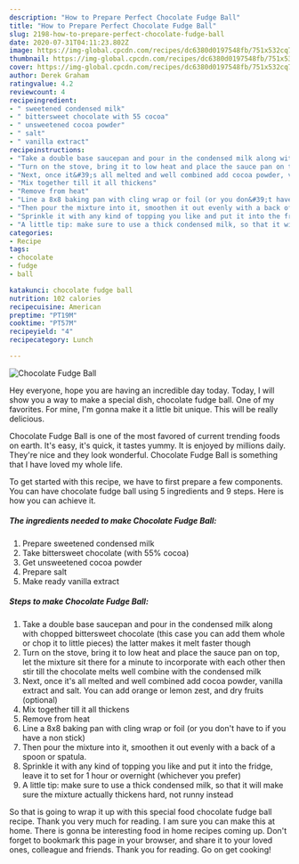 ```yaml
---
description: "How to Prepare Perfect Chocolate Fudge Ball"
title: "How to Prepare Perfect Chocolate Fudge Ball"
slug: 2198-how-to-prepare-perfect-chocolate-fudge-ball
date: 2020-07-31T04:11:23.802Z
image: https://img-global.cpcdn.com/recipes/dc6380d0197548fb/751x532cq70/chocolate-fudge-ball-recipe-main-photo.jpg
thumbnail: https://img-global.cpcdn.com/recipes/dc6380d0197548fb/751x532cq70/chocolate-fudge-ball-recipe-main-photo.jpg
cover: https://img-global.cpcdn.com/recipes/dc6380d0197548fb/751x532cq70/chocolate-fudge-ball-recipe-main-photo.jpg
author: Derek Graham
ratingvalue: 4.2
reviewcount: 4
recipeingredient:
- " sweetened condensed milk"
- " bittersweet chocolate with 55 cocoa"
- " unsweetened cocoa powder"
- " salt"
- " vanilla extract"
recipeinstructions:
- "Take a double base saucepan and pour in the condensed milk along with chopped bittersweet chocolate (this case you can add them whole or chop it to little pieces) the latter makes it melt faster though"
- "Turn on the stove, bring it to low heat and place the sauce pan on top, let the mixture sit there for a minute to incorporate with each other then stir till the chocolate melts well combine with the condensed milk"
- "Next, once it&#39;s all melted and well combined add cocoa powder, vanilla extract and salt. You can add orange or lemon zest, and dry fruits (optional)"
- "Mix together till it all thickens"
- "Remove from heat"
- "Line a 8x8 baking pan with cling wrap or foil (or you don&#39;t have to if you have a non stick)"
- "Then pour the mixture into it, smoothen it out evenly with a back of a spoon or spatula."
- "Sprinkle it with any kind of topping you like and put it into the fridge, leave it to set for 1 hour or overnight (whichever you prefer)"
- "A little tip: make sure to use a thick condensed milk, so that it will make sure the mixture actually thickens hard, not runny instead"
categories:
- Recipe
tags:
- chocolate
- fudge
- ball

katakunci: chocolate fudge ball 
nutrition: 102 calories
recipecuisine: American
preptime: "PT19M"
cooktime: "PT57M"
recipeyield: "4"
recipecategory: Lunch

---
```



![Chocolate Fudge Ball](https://img-global.cpcdn.com/recipes/dc6380d0197548fb/751x532cq70/chocolate-fudge-ball-recipe-main-photo.jpg)

Hey everyone, hope you are having an incredible day today. Today, I will show you a way to make a special dish, chocolate fudge ball. One of my favorites. For mine, I'm gonna make it a little bit unique. This will be really delicious.

Chocolate Fudge Ball is one of the most favored of current trending foods on earth. It's easy, it's quick, it tastes yummy. It is enjoyed by millions daily. They're nice and they look wonderful. Chocolate Fudge Ball is something that I have loved my whole life.




To get started with this recipe, we have to first prepare a few components. You can have chocolate fudge ball using 5 ingredients and 9 steps. Here is how you can achieve it.

<!--inarticleads1-->

##### The ingredients needed to make Chocolate Fudge Ball:

1. Prepare  sweetened condensed milk
1. Take  bittersweet chocolate (with 55% cocoa)
1. Get  unsweetened cocoa powder
1. Prepare  salt
1. Make ready  vanilla extract




<!--inarticleads2-->

##### Steps to make Chocolate Fudge Ball:

1. Take a double base saucepan and pour in the condensed milk along with chopped bittersweet chocolate (this case you can add them whole or chop it to little pieces) the latter makes it melt faster though
1. Turn on the stove, bring it to low heat and place the sauce pan on top, let the mixture sit there for a minute to incorporate with each other then stir till the chocolate melts well combine with the condensed milk
1. Next, once it&#39;s all melted and well combined add cocoa powder, vanilla extract and salt. You can add orange or lemon zest, and dry fruits (optional)
1. Mix together till it all thickens
1. Remove from heat
1. Line a 8x8 baking pan with cling wrap or foil (or you don&#39;t have to if you have a non stick)
1. Then pour the mixture into it, smoothen it out evenly with a back of a spoon or spatula.
1. Sprinkle it with any kind of topping you like and put it into the fridge, leave it to set for 1 hour or overnight (whichever you prefer)
1. A little tip: make sure to use a thick condensed milk, so that it will make sure the mixture actually thickens hard, not runny instead




So that is going to wrap it up with this special food chocolate fudge ball recipe. Thank you very much for reading. I am sure you can make this at home. There is gonna be interesting food in home recipes coming up. Don't forget to bookmark this page in your browser, and share it to your loved ones, colleague and friends. Thank you for reading. Go on get cooking!
